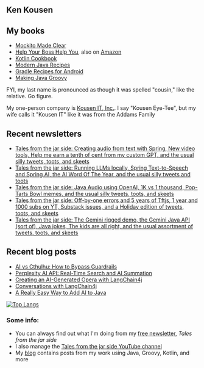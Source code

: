 ## Ken Kousen

## My books

- [Mockito Made Clear](https://pragprog.com/titles/mockito/mockito-made-clear/)
- [Help Your Boss Help You](https://pragprog.com/titles/kkmanage/help-your-boss-help-you/), also on [Amazon](https://www.amazon.com/Help-Your-Boss-You-Opportunities/dp/1680508229/ref=sr_1_1)
- [Kotlin Cookbook](https://www.amazon.com/Kotlin-Cookbook-Problem-Focused-Ken-Kousen/dp/1492046671/ref=sr_1_2?crid=19GC9U7J3BCF6&dchild=1&keywords=ken+kousen&qid=1602270598&sprefix=kousen+%2Caps%2C152&sr=8-2)
- [Modern Java Recipes](https://www.amazon.com/Modern-Java-Recipes-Solutions-Difficult/dp/149197317X/ref=sr_1_1?crid=19GC9U7J3BCF6&dchild=1&keywords=ken+kousen&qid=1602270598&sprefix=kousen+%2Caps%2C152&sr=8-1)
- [Gradle Recipes for Android](https://www.amazon.com/Gradle-Recipes-Android-Master-System/dp/1491947020/ref=sr_1_3?crid=19GC9U7J3BCF6&dchild=1&keywords=ken+kousen&qid=1602270598&sprefix=kousen+%2Caps%2C152&sr=8-3)
- [Making Java Groovy](https://www.amazon.com/Making-Java-Groovy-Ken-Kousen/dp/1935182943/ref=sr_1_1?dchild=1&keywords=ken+kousen+making+java+groovy&qid=1602270937&sr=8-1)

FYI, my last name is pronounced as though it was spelled "cousin," like the relative. Go figure.

My one-person company is [Kousen IT, Inc.](http://www.kousenit.com). I say "Kousen Eye-Tee", but my wife calls it "Kousen IT" like it was from the Addams Family

## Recent newsletters
<!-- NEWSLETTERS:START -->
- [Tales from the jar side: Creating audio from text with Spring, New video tools, Help me earn a tenth of cent from my custom GPT, and the usual silly tweets, toots, and skeets](https://kenkousen.substack.com/p/tales-from-the-jar-side-creating)
- [Tales from the jar side: Running LLMs locally, Spring Text-to-Speech and Spring AI, the AI Word Of The Year, and the usual silly tweets and toots](https://kenkousen.substack.com/p/tales-from-the-jar-side-running-llms)
- [Tales from the jar side: Java Audio using OpenAI, 1K vs 1 thousand, Pop-Tarts Bowl memes, and the usual silly tweets, toots, and skeets](https://kenkousen.substack.com/p/tales-from-the-jar-side-java-audio)
- [Tales from the jar side: Off-by-one errors and 5 years of Tftjs, 1 year and 1000 subs on YT, Substack issues, and a Holiday edition of tweets, toots, and skeets](https://kenkousen.substack.com/p/tales-from-the-jar-side-off-by-one)
- [Tales from the jar side: The Gemini rigged demo, the Gemini Java API &lpar;sort of&rpar;, Java jokes, The kids are all right, and the usual assortment of tweets, toots, and skeets](https://kenkousen.substack.com/p/tales-from-the-jar-side-the-gemini)
<!-- NEWSLETTERS:END -->

## Recent blog posts
<!-- BLOG-POST-LIST:START -->
- [AI vs Cthulhu: How to Bypass Guardrails](https://kousenit.org/2024/10/29/ai-vs-cthulhu-how-to-bypass-guardrails/)
- [Perplexity AI API: Real-Time Search and AI Summation](https://kousenit.org/2024/10/25/perplexity-ai-api-real-time-search-and-ai-summation/)
- [Creating an AI-Generated Opera with LangChain4j](https://kousenit.org/2024/09/21/creating-an-ai-generated-opera-with-langchain4j/)
- [Conversations with LangChain4j](https://kousenit.org/2024/09/05/conversations-with-langchain4j/)
- [A Really Easy Way to Add AI to Java](https://kousenit.org/2023/12/10/a-really-easy-way-to-add-ai-to-java/)
<!-- BLOG-POST-LIST:END -->

[![Top Langs](https://github-readme-stats.vercel.app/api/top-langs/?username=kousen&hide=javascript)](https://github.com/kousen/github-readme-stats)

### Some info:

- You can always find out what I'm doing from my [free newsletter](https://kenkousen.substack.com), _Tales from the jar side_
- I also manage the [Tales from the jar side YouTube channel](https://youtube.com/@Talesfromthejarside)
- My [blog](https://kousenit.org) contains posts from my work using Java, Groovy, Kotlin, and more

<!--
**kousen/kousen** is a ✨ _special_ ✨ repository because its `README.md` (this file) appears on your GitHub profile.

Here are some ideas to get you started:

- 🔭 I’m currently working on ...
- 🌱 I’m currently learning ...
- 👯 I’m looking to collaborate on ...
- 🤔 I’m looking for help with ...
- 💬 Ask me about ...
- 📫 How to reach me: ...
- 😄 Pronouns: ...
- ⚡ Fun fact: ...
-->
